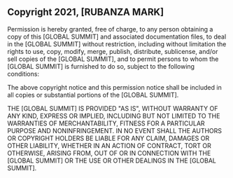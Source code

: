 ## Copyright 2021, [RUBANZA MARK]

Permission is hereby granted, free of charge, to any person obtaining a copy of this [GLOBAL SUMMIT] and associated documentation files, to deal in the [GLOBAL SUMMIT] without restriction, including without limitation the rights to use, copy, modify, merge, publish, distribute, sublicense, and/or sell copies of the [GLOBAL SUMMIT], and to permit persons to whom the [GLOBAL SUMMIT] is furnished to do so, subject to the following conditions:

The above copyright notice and this permission notice shall be included in all copies or substantial portions of the [GLOBAL SUMMIT].

THE [GLOBAL SUMMIT] IS PROVIDED "AS IS", WITHOUT WARRANTY OF ANY KIND, EXPRESS OR IMPLIED, INCLUDING BUT NOT LIMITED TO THE WARRANTIES OF MERCHANTABILITY, FITNESS FOR A PARTICULAR PURPOSE AND NONINFRINGEMENT. IN NO EVENT SHALL THE AUTHORS OR COPYRIGHT HOLDERS BE LIABLE FOR ANY CLAIM, DAMAGES OR OTHER LIABILITY, WHETHER IN AN ACTION OF CONTRACT, TORT OR OTHERWISE, ARISING FROM, OUT OF OR IN CONNECTION WITH THE [GLOBAL SUMMIT] OR THE USE OR OTHER DEALINGS IN THE [GLOBAL SUMMIT].
